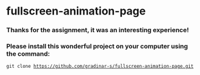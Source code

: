 # fullscreen-animation-page

### Thanks for the assignment, it was an interesting experience!

### Please install this wonderful project on your computer using the command:

<code>git clone https://github.com/gradinar-s/fullscreen-animation-page.git</code>
